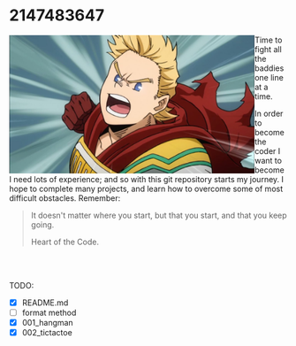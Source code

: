 # 2147483647

<img align="left" height="250" src="https://github.com/MrColour/2147483647/blob/master/resources/maxresdefault.jpg" />

Time to fight all the baddies one line at a time.

In order to become the coder I want to become I need lots of experience; and so with this git repository starts my journey. I hope to complete many projects, and learn how to overcome some of most difficult obstacles. Remember:

>   It doesn't matter where you start, but that you start, and that you keep going. 
>
>   Heart of the Code.

<br>
<br>

TODO:
- [X] README.md
- [ ] format method
- [X] 001_hangman
- [X] 002_tictactoe
